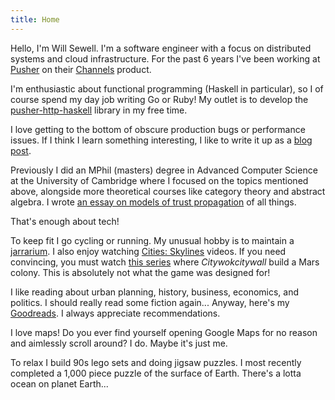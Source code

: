 ```yaml
---
title: Home
---
```



Hello, I'm Will Sewell. I'm a software engineer with a focus on
distributed systems and cloud infrastructure. For the past 6 years I've
been working at [Pusher](https://pusher.com/) on their
[Channels](https://pusher.com/channels) product.

I'm enthusiastic about functional programming (Haskell in particular),
so I of course spend my day job writing Go or Ruby! My outlet is to
develop the
[pusher-http-haskell](https://github.com/WillSewell/pusher-http-haskell)
library in my free time.

I love getting to the bottom of obscure production bugs or performance
issues. If I think I learn something interesting, I like to write it up
as a [blog post](blog.html).

Previously I did an MPhil (masters) degree in Advanced Computer Science
at the University of Cambridge where I focused on the topics mentioned
above, alongside more theoretical courses like category theory and
abstract algebra. I wrote [an essay on models of trust
propagation](https://www.dropbox.com/s/rxg2fiqzj6zlj01/essay.pdf) of all
things.

That's enough about tech!

To keep fit I go cycling or running. My unusual hobby is to maintain a
[jarrarium](https://www.reddit.com/r/Jarrariums/). I also enjoy watching
[Cities: Skylines](https://www.citiesskylines.com/) videos. If you need
convincing, you must watch [this
series](https://www.youtube.com/watch?v=mO7waxG-KMU&list=PLkBlOw_hzgdfL6Gqw0l9P1TYKn_WIgrd-)
where _Citywokcitywall_ build a Mars colony. This is absolutely not what
the game was designed for!

I like reading about urban planning, history, business, economics, and
politics. I should really read some fiction again... Anyway, here's my
[Goodreads](https://www.goodreads.com/user/show/18736447-william). I
always appreciate recommendations.

I love maps! Do you ever find yourself opening Google Maps for no reason
and aimlessly scroll around? I do. Maybe it's just me.

To relax I build 90s lego sets and doing jigsaw puzzles. I most recently
completed a 1,000 piece puzzle of the surface of Earth. There's a lotta
ocean on planet Earth...
